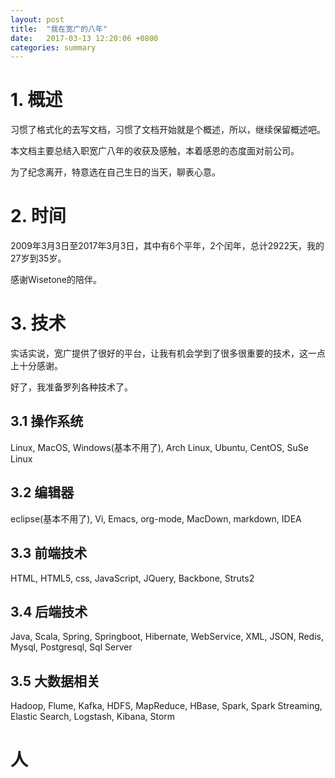 ```yaml
---
layout: post
title:  "我在宽广的八年"
date:   2017-03-13 12:20:06 +0800
categories: summary
---
```


# 1. 概述
习惯了格式化的去写文档，习惯了文档开始就是个概述，所以，继续保留概述吧。

本文档主要总结入职宽广八年的收获及感触，本着感恩的态度面对前公司。

为了纪念离开，特意选在自己生日的当天，聊表心意。

# 2. 时间
2009年3月3日至2017年3月3日，其中有6个平年，2个闰年，总计2922天，我的27岁到35岁。

感谢Wisetone的陪伴。

# 3. 技术
实话实说，宽广提供了很好的平台，让我有机会学到了很多很重要的技术，这一点上十分感谢。

好了，我准备罗列各种技术了。

## 3.1 操作系统
Linux, MacOS, Windows(基本不用了), Arch Linux, Ubuntu, CentOS, SuSe Linux

## 3.2 编辑器
eclipse(基本不用了), Vi, Emacs, org-mode, MacDown, markdown, IDEA

## 3.3 前端技术
HTML, HTML5, css, JavaScript, JQuery, Backbone, Struts2

## 3.4 后端技术
Java, Scala, Spring, Springboot, Hibernate, WebService, XML, JSON, Redis, Mysql, Postgresql, Sql Server

## 3.5 大数据相关
Hadoop, Flume, Kafka, HDFS, MapReduce, HBase, Spark, Spark Streaming, Elastic Search, Logstash, Kibana, Storm

# 人
